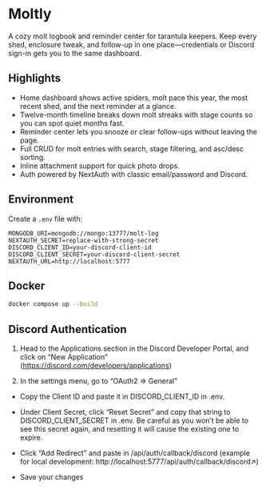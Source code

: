 # Moltly

A cozy molt logbook and reminder center for tarantula keepers. Keep every shed, enclosure tweak, and follow-up in one place—credentials or Discord sign-in gets you to the same dashboard.

## Highlights

- Home dashboard shows active spiders, molt pace this year, the most recent shed, and the next reminder at a glance.
- Twelve-month timeline breaks down molt streaks with stage counts so you can spot quiet months fast.
- Reminder center lets you snooze or clear follow-ups without leaving the page.
- Full CRUD for molt entries with search, stage filtering, and asc/desc sorting.
- Inline attachment support for quick photo drops.
- Auth powered by NextAuth with classic email/password and Discord.

## Environment

Create a `.env` file with:

```
MONGODB_URI=mongodb://mongo:13777/molt-log
NEXTAUTH_SECRET=replace-with-strong-secret
DISCORD_CLIENT_ID=your-discord-client-id
DISCORD_CLIENT_SECRET=your-discord-client-secret
NEXTAUTH_URL=http://localhost:5777
```

## Docker

```bash
docker compose up --build
```

## Discord Authentication

1. Head to the Applications section in the Discord Developer Portal, and click on “New Application” (https://discord.com/developers/applications)

2. In the settings menu, go to “OAuth2 => General”
* Copy the Client ID and paste it in DISCORD_CLIENT_ID in .env.

* Under Client Secret, click “Reset Secret” and copy that string to DISCORD_CLIENT_SECRET in .env. Be careful as you won’t be able to see this secret again, and resetting it will cause the existing one to expire.

* Click “Add Redirect” and paste in <app url>/api/auth/callback/discord (example for local development: http://localhost:5777/api/auth/callback/discord↗)

* Save your changes